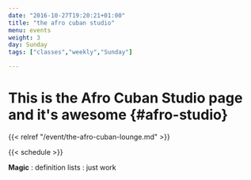 ```yaml
---
date: "2016-10-27T19:20:21+01:00"
title: "the afro cuban studio"
menu: events
weight: 3
day: Sunday
tags: ["classes","weekly","Sunday"]

---
```


# This is the Afro Cuban Studio page and it's awesome {#afro-studio}

{{< relref "/event/the-afro-cuban-lounge.md" >}}

{{< schedule >}}

<!--more-->

**Magic**
: definition lists
: just work


